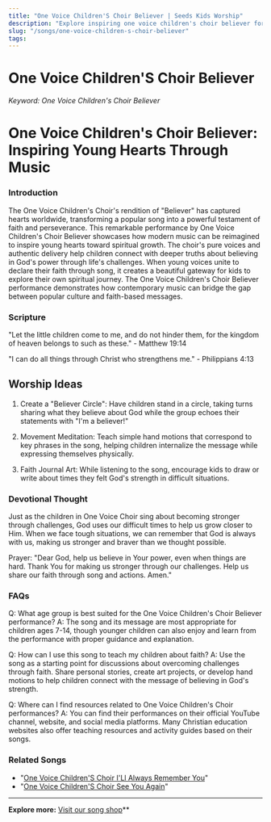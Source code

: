 ```yaml
---
title: "One Voice Children'S Choir Believer | Seeds Kids Worship"
description: "Explore inspiring one voice children's choir believer for children's worship and faith development. Biblical music resources for families and ministry."
slug: "/songs/one-voice-children-s-choir-believer"
tags:
---
```


# One Voice Children'S Choir Believer

_Keyword: One Voice Children's Choir Believer_

# One Voice Children's Choir Believer: Inspiring Young Hearts Through Music

### Introduction
The One Voice Children's Choir's rendition of "Believer" has captured hearts worldwide, transforming a popular song into a powerful testament of faith and perseverance. This remarkable performance by One Voice Children's Choir Believer showcases how modern music can be reimagined to inspire young hearts toward spiritual growth. The choir's pure voices and authentic delivery help children connect with deeper truths about believing in God's power through life's challenges. When young voices unite to declare their faith through song, it creates a beautiful gateway for kids to explore their own spiritual journey. The One Voice Children's Choir Believer performance demonstrates how contemporary music can bridge the gap between popular culture and faith-based messages.

### Scripture
"Let the little children come to me, and do not hinder them, for the kingdom of heaven belongs to such as these." - Matthew 19:14

"I can do all things through Christ who strengthens me." - Philippians 4:13

## Worship Ideas
1. Create a "Believer Circle": Have children stand in a circle, taking turns sharing what they believe about God while the group echoes their statements with "I'm a believer!"

2. Movement Meditation: Teach simple hand motions that correspond to key phrases in the song, helping children internalize the message while expressing themselves physically.

3. Faith Journal Art: While listening to the song, encourage kids to draw or write about times they felt God's strength in difficult situations.

### Devotional Thought
Just as the children in One Voice Choir sing about becoming stronger through challenges, God uses our difficult times to help us grow closer to Him. When we face tough situations, we can remember that God is always with us, making us stronger and braver than we thought possible.

Prayer: "Dear God, help us believe in Your power, even when things are hard. Thank You for making us stronger through our challenges. Help us share our faith through song and actions. Amen."

### FAQs

Q: What age group is best suited for the One Voice Children's Choir Believer performance?
A: The song and its message are most appropriate for children ages 7-14, though younger children can also enjoy and learn from the performance with proper guidance and explanation.

Q: How can I use this song to teach my children about faith?
A: Use the song as a starting point for discussions about overcoming challenges through faith. Share personal stories, create art projects, or develop hand motions to help children connect with the message of believing in God's strength.

Q: Where can I find resources related to One Voice Children's Choir performances?
A: You can find their performances on their official YouTube channel, website, and social media platforms. Many Christian education websites also offer teaching resources and activity guides based on their songs.

### Related Songs

- "[One Voice Children'S Choir I'Ll Always Remember You](/songs/one-voice-children-s-choir-i-ll-always-remember-you/)"
- "[One Voice Children'S Choir See You Again](/songs/one-voice-children-s-choir-see-you-again/)"

---

**Explore more:** [Visit our song shop](https://seedskidsworship.com/shop)**

<!-- Schema Markup -->
<script type="application/ld+json">
{
  "@context": "https://schema.org",
  "@type": "MusicRecording",
  "name": "One Voice Children'S Choir Believer",
  "byArtist": {
    "@type": "MusicGroup",
    "name": "Seeds Kids Worship"
  },
  "isFamilyFriendly": true,
  "url": "https://seedskidsworship.com/songs/one-voice-children-s-choir-believer/"
}
</script>